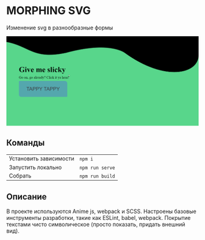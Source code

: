 # MORPHING SVG

Изменение svg в разнообразные формы

![Lax 2.0 Gif](https://github.com/VladislavBobyrev/morphing-svg-animejs/blob/main/morph.gif)

## Команды

|                        |                       |
|------------------------|:----------------------|
| Установить зависимости | `npm i`               |
| Запустить локально     | `npm run serve`       |
| Собрать                | `npm run build`       |


## Описание

В проекте используются Anime js, webpack и SCSS. Настроены базовые инструменты разработки,
такие как ESLint, babel, webpack. Покрытие текстами чисто символическое
(просто показать, придать внешний вид).
